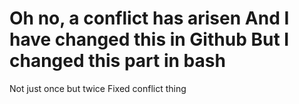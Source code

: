 Oh no, a conflict has arisen
And I have changed this in Github
But I changed this part in bash
=======
Not just once but twice
Fixed conflict thing
